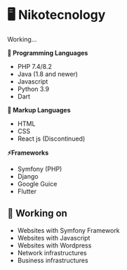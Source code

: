 # 🖥️ Nikotecnology

Working...

**🌱 Programming Languages**
 - PHP 7.4/8.2
 - Java (1.8 and newer)
 - Javascript 
 - Python 3.9 
 - Dart 
 
**🌅 Markup Languages**
 - HTML
 - CSS
 - React js (Discontinued)
 
**⚡Frameworks**
 - Symfony (PHP)
 - Django 
 - Google Guice 
 - Flutter 

## 🔭 Working on
- Websites with Symfony Framework
- Websites with Javascript
-	Websites with Wordpress
-	Network infrastructures
-	Business infrastructures
